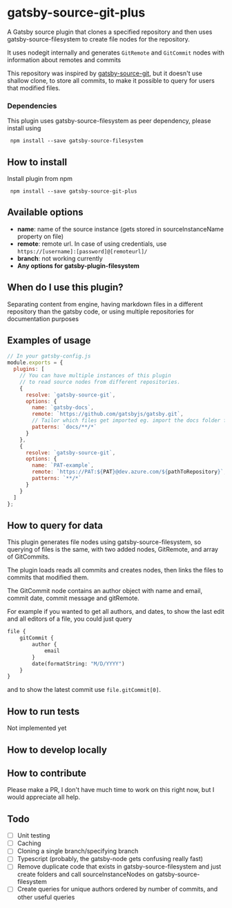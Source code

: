 # gatsby-source-git-plus

A Gatsby source plugin that clones a specified repository and then uses gatsby-source-filesystem to create file nodes for the repository.

It uses nodegit internally and generates `GitRemote` and `GitCommit` nodes with information about remotes and commits

This repository was inspired by [gatsby-source-git](https://github.com/stevetweeddale/gatsby-source-git), but it doesn't use shallow clone, to store all commits, to make it possible to query for users that modified files.

### Dependencies

This plugin uses gatsby-source-filesystem as peer dependency, please install using

```
 npm install --save gatsby-source-filesystem
```

## How to install

Install plugin from npm

```
 npm install --save gatsby-source-git-plus
```

## Available options

- **name**: name of the source instance (gets stored in sourceInstanceName property on file)
- **remote**: remote url. In case of using credentials, use `https://[username]:[password]@[remoteurl]/`
- **branch**: not working currently
- **Any options for gatsby-plugin-filesystem**

## When do I use this plugin?

Separating content from engine, having markdown files in a different repository than the gatsby code, or using multiple repositories for documentation purposes

## Examples of usage

```js
// In your gatsby-config.js
module.exports = {
  plugins: [
    // You can have multiple instances of this plugin
    // to read source nodes from different repositories.
    {
      resolve: `gatsby-source-git`,
      options: {
        name: `gatsby-docs`,
        remote: `https://github.com/gatsbyjs/gatsby.git`,
        // Tailor which files get imported eg. import the docs folder from a codebase.
        patterns: `docs/**/*`
      }
    },
    {
      resolve: `gatsby-source-git`,
      options: {
        name: `PAT-example`,
        remote: `https://PAT:${PAT}@dev.azure.com/${pathToRepository}`,
        patterns: `**/*`
      }
    }
  ]
};
```

## How to query for data

This plugin generates file nodes using gatsby-source-filesystem, so querying of files is the same, with two added nodes, GitRemote, and array of GitCommits.

The plugin loads reads all commits and creates nodes, then links the files to commits that modified them.

The GitCommit node contains an author object with name and email, commit date, commit message and gitRemote.

For example if you wanted to get all authors, and dates, to show the last edit and all editors of a file, you could just query

```graphQL
file {
    gitCommit {
        author {
            email
        }
        date(formatString: "M/D/YYYY")
    }
}
```

and to show the latest commit use `file.gitCommit[0]`.

## How to run tests

Not implemented yet

## How to develop locally

## How to contribute

Please make a PR, I don't have much time to work on this right now, but I would appreciate all help.

## Todo

- [ ] Unit testing
- [ ] Caching
- [ ] Cloning a single branch/specifying branch
- [ ] Typescript (probably, the gatsby-node gets confusing really fast)
- [ ] Remove duplicate code that exists in gatsby-source-filesystem and just create folders and call sourceInstanceNodes on gatsby-source-filesystem
- [ ] Create queries for unique authors ordered by number of commits, and other useful queries
